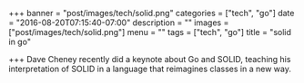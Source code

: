 +++
banner = "post/images/tech/solid.png"
categories = ["tech", "go"]
date = "2016-08-20T07:15:40-07:00"
description = ""
images = ["post/images/tech/solid.png"]
menu = ""
tags = ["tech", "go"]
title = "solid in go"

+++
Dave Cheney recently did a keynote about Go and SOLID, teaching his interpretation of SOLID in a language that reimagines classes in a new way.
<!--more-->
